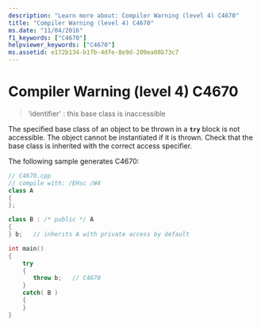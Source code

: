 ```yaml
---
description: "Learn more about: Compiler Warning (level 4) C4670"
title: "Compiler Warning (level 4) C4670"
ms.date: "11/04/2016"
f1_keywords: ["C4670"]
helpviewer_keywords: ["C4670"]
ms.assetid: e172b134-b1fb-4dfe-8e9d-209ea08b73c7
---
```

# Compiler Warning (level 4) C4670

> 'identifier' : this base class is inaccessible

The specified base class of an object to be thrown in a **`try`** block is not accessible. The object cannot be instantiated if it is thrown. Check that the base class is inherited with the correct access specifier.

The following sample generates C4670:

```cpp
// C4670.cpp
// compile with: /EHsc /W4
class A
{
};

class B : /* public */ A
{
} b;   // inherits A with private access by default

int main()
{
    try
    {
       throw b;   // C4670
    }
    catch( B )
    {
    }
}
```
